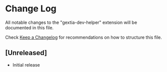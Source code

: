 # Change Log

All notable changes to the "gextia-dev-helper" extension will be documented in this file.

Check [Keep a Changelog](http://keepachangelog.com/) for recommendations on how to structure this file.

## [Unreleased]

- Initial release
